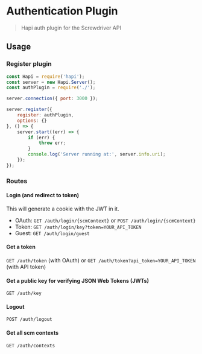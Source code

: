 # Authentication Plugin
> Hapi auth plugin for the Screwdriver API

## Usage

### Register plugin

```javascript
const Hapi = require('hapi');
const server = new Hapi.Server();
const authPlugin = require('./');

server.connection({ port: 3000 });

server.register({
    register: authPlugin,
    options: {}
}, () => {
    server.start((err) => {
        if (err) {
            throw err;
        }
        console.log('Server running at:', server.info.uri);
    });
});
```

### Routes

#### Login (and redirect to token)

This will generate a cookie with the JWT in it.

 - OAuth: `GET /auth/login/{scmContext}` or `POST /auth/login/{scmContext}`
 - Token: `GET /auth/login/key?token=YOUR_API_TOKEN`
 - Guest: `GET /auth/login/guest`

#### Get a token

`GET /auth/token` (with OAuth) or `GET /auth/token?api_token=YOUR_API_TOKEN` (with API token)

#### Get a public key for verifying JSON Web Tokens (JWTs)

`GET /auth/key`

#### Logout

`POST /auth/logout`

#### Get all scm contexts

`GET /auth/contexts`

